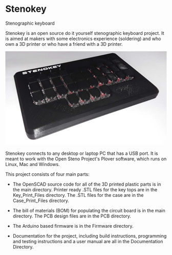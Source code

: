 # Stenokey

Stenographic keyboard

Stenokey is an open source do it yourself stenographic keyboard project.  It is aimed 
at makers with some electronics experience (soldering) and who own a 3D printer 
or who have a friend with a 3D printer.

![Documentation/Stenokey.png](Documentation/Stenokey.png)

Stenokey connects to any desktop or laptop PC that has a USB port.  It is meant 
to work with the Open Steno Project's Plover software, which runs on Linux, Mac and 
Windows.

This project consists of four main parts:

- The OpenSCAD source code for all of the 3D printed plastic parts is in the main 
directory.  Printer ready .STL files for the key tops are in the Key\_Print\_Files 
directory.  The .STL files for the case are in the Case\_Print\_Files directory.  

- The bill of materials (BOM) for populating the circuit board is in the main 
directory.  The PCB design files are in the PCB directory.

- The Arduino based firmware is in the Firmware directory.

- Documentation for the project, including build instructions, programming and testing 
instructions and a user manual are all in the Documentation Directory.
